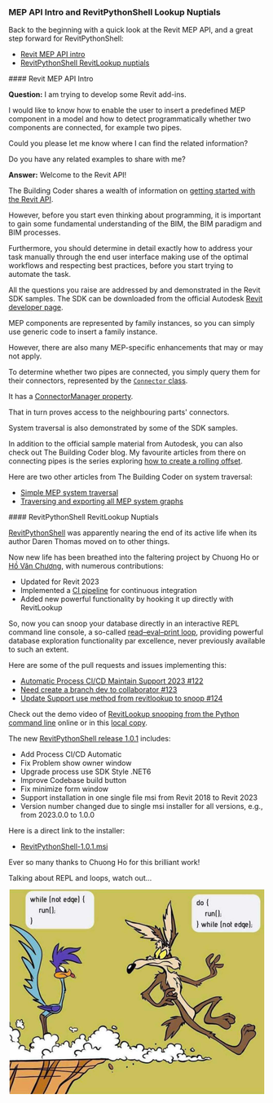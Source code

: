 <head>
<meta http-equiv="Content-Type" content="text/html; charset=utf-8">
<link rel="stylesheet" type="text/css" href="bc.css">
<script src="https://cdn.rawgit.com/google/code-prettify/master/loader/run_prettify.js" type="text/javascript"></script>
</head>

<!---

- getting started with the Revit API for MEP
  [Q] Now we are trying to develop some Revit add-ins.  I would like to know how to allow the user to insert a predefined MEP component in a model and how to detect if two components, for example two pipes, are connected in the codes.  Could you please let me know where I can find the related information?  Do you have any related examples to share with me?  Thanks!
  [A] Welcome to the Revit API!
  The Building Coder shares a wealth of information on getting started with the Revit API:
  https://thebuildingcoder.typepad.com/blog/about-the-author.html#2
  However, before you start even thinking about programming, it is important to gain some fundamental understanding of the BIM, the BIM paradigm and BIM processes.
  Furthermore, you should determine in detail exactly how to address your task manually through the end user interface making use of the optimal workflows and respecting best practices, before you start trying to automate the task.
  All the questions you raise are adressed by and demonstrated in the Revit SDK samples. The SDK can be downloaded from the official Autodesk Revit developer page:
  https://www.autodesk.com/developer-network/platform-technologies/revit
  MEP components are represented by family instances, so you can simply use generic code to insert a family instance.
  However, there are also many MEP-specific enhancements that may or may not apply.
  To determine whether two pipes are connected, you simply query them for their connectors, represented by the Connector class:
  https://www.revitapidocs.com/2022/11e07082-b3f2-26a1-de79-16535f44716c.htm
  It has a ConnectorManager property:
  https://www.revitapidocs.com/2022/61339b71-5d90-c53d-bec4-2209bab97787.htm
  That in turn proves access to the neighbouring parts' connectors.
  System traversal is also demonstrated by some of the SDK samples.
  In addition to the official sample material from Autodesk, you can also check out Building Coder blog.
  Here is my favourite series of articles from there on connecting pipes:
  http://thebuildingcoder.typepad.com/blog/2014/01/final-rolling-offset-using-pipecreate.html
  Here are some relevant articles from there on system traversal:
  Simple MEP System Traversal -- http://thebuildingcoder.typepad.com/blog/2013/02/simple-mep-system-traversal.html
  Traversing and Exporting all MEP System Graphs -- http://thebuildingcoder.typepad.com/blog/2016/06/traversing-and-exporting-all-mep-system-graphs.html

- connect RevitLookup with RevitPythonShell
  Chuong Ho breathed new life into the faltering RevitPythonShell,
  updating it for Revit 2023, integrated a CI pipeline, and adding new powerful functionality by hooking it up directly with RevitLookup
  so, now you can snoop your database in an interactive REPL commandline console
  database explorastion power par excellence, never previously available to such an extent
  
  Automatic Process CI/CD Maintain Support 2023 #122
  https://github.com/architecture-building-systems/revitpythonshell/pull/122
  
  Need create a branch dev to collaborator #123
  https://github.com/architecture-building-systems/revitpythonshell/issues/123

  Update Support use method from revitlookup to snoop #124
  https://github.com/architecture-building-systems/revitpythonshell/pull/124
  
  demo video
  https://user-images.githubusercontent.com/31106432/176649030-d07dc40e-8662-47af-8a0b-528128c45384.gif

- do_while_joke.jpg

twitter:

Getting started with the Revit MEP API, and going forward with RevitPythonShell joiining forces with RevitLookup in the #RevitAPI @AutodeskForge @AutodeskRevit #bim #DynamoBim #ForgeDevCon https://autode.sk/rps_snoop

Back to the beginning with a quick look at the Revit MEP API, and a great step forward for RevitPythonShell
&ndash; Revit MEP API intro
&ndash; RevitPythonShell RevitLookup nuptials...

linkedin:

Getting started with the Revit MEP API, and going forward with RevitPythonShell joining forces with RevitLookup in the #RevitAPI 

https://autode.sk/rps_snoop

- Revit MEP API intro
- RevitPythonShell RevitLookup nuptials...

#bim #DynamoBim #ForgeDevCon #Revit #API #IFC #SDK #AI #VisualStudio #Autodesk #AEC #adsk

the [Revit API discussion forum](http://forums.autodesk.com/t5/revit-api-forum/bd-p/160) thread

<center>
<img src="img/" alt="" title="" width="600" height=""/>
<p style="font-size: 80%; font-style:italic"></p>
</center>

-->

### MEP API Intro and RevitPythonShell Lookup Nuptials

Back to the beginning with a quick look at the Revit MEP API, and a great step forward for RevitPythonShell:

- [Revit MEP API intro](#2)
- [RevitPythonShell RevitLookup nuptials](#3)

####<a name="2"></a> Revit MEP API Intro

**Question:** I am trying to develop some Revit add-ins.

I would like to know how to enable the user to insert a predefined MEP component in a model and how to detect programmatically whether two components are connected, for example two pipes.

Could you please let me know where I can find the related information?

Do you have any related examples to share with me?  

**Answer:** Welcome to the Revit API!

The Building Coder shares a wealth of information
on [getting started with the Revit API](https://thebuildingcoder.typepad.com/blog/about-the-author.html#2).

However, before you start even thinking about programming, it is important to gain some fundamental understanding of the BIM, the BIM paradigm and BIM processes.

Furthermore, you should determine in detail exactly how to address your task manually through the end user interface making use of the optimal workflows and respecting best practices, before you start trying to automate the task.

All the questions you raise are addressed by and demonstrated in the Revit SDK samples.
The SDK can be downloaded from
the official Autodesk [Revit developer page](https://www.autodesk.com/developer-network/platform-technologies/revit).

MEP components are represented by family instances, so you can simply use generic code to insert a family instance.

However, there are also many MEP-specific enhancements that may or may not apply.

To determine whether two pipes are connected, you simply query them for their connectors, represented by
the [`Connector` class](https://www.revitapidocs.com/2022/11e07082-b3f2-26a1-de79-16535f44716c.htm).

It has
a [ConnectorManager property](https://www.revitapidocs.com/2022/61339b71-5d90-c53d-bec4-2209bab97787.htm).

That in turn proves access to the neighbouring parts' connectors.

System traversal is also demonstrated by some of the SDK samples.

In addition to the official sample material from Autodesk, you can also check out The Building Coder blog.
My favourite articles from there on connecting pipes is
the series exploring [how to create a rolling offset](http://thebuildingcoder.typepad.com/blog/2014/01/final-rolling-offset-using-pipecreate.html).

Here are two other articles from The Building Coder on system traversal:

- [Simple MEP system traversal](http://thebuildingcoder.typepad.com/blog/2013/02/simple-mep-system-traversal.html)
- [Traversing and exporting all MEP system graphs](http://thebuildingcoder.typepad.com/blog/2016/06/traversing-and-exporting-all-mep-system-graphs.html)

####<a name="3"></a> RevitPythonShell RevitLookup Nuptials

[RevitPythonShell](https://github.com/architecture-building-systems/revitpythonshell) was
apparently nearing the end of its active life when its author Daren Thomas moved on to other things.

Now new life has been breathed into the faltering project by
Chuong Ho or [Hồ Văn Chương](https://chuongmep.com), with numerous contributions:

- Updated for Revit 2023
- Implemented a [CI pipeline](https://en.wikipedia.org/wiki/Continuous_integration) for continuous integration
- Added new powerful functionality by hooking it up directly with RevitLookup

So, now you can snoop your database directly in an interactive REPL command line console,
a so-called [read–eval–print loop](https://en.wikipedia.org/wiki/Read%E2%80%93eval%E2%80%93print_loop),
providing powerful database exploration functionality par excellence, never previously available to such an extent.

Here are some of the pull requests and issues implementing this:

- [Automatic Process CI/CD Maintain Support 2023 #122](https://github.com/architecture-building-systems/revitpythonshell/pull/122)
- [Need create a branch dev to collaborator #123](https://github.com/architecture-building-systems/revitpythonshell/issues/123)
- [Update Support use method from revitlookup to snoop #124](https://github.com/architecture-building-systems/revitpythonshell/pull/124)

Check out the demo video
of [RevitLookup snooping from the Python command line](https://user-images.githubusercontent.com/31106432/176649030-d07dc40e-8662-47af-8a0b-528128c45384.gif) online
or in this [local copy](img/rps_lookup_snoop.gif).

The new [RevitPythonShell release 1.0.1](https://github.com/architecture-building-systems/revitpythonshell/releases/tag/1.0.1) includes:

- Add Process CI/CD Automatic
- Fix Problem show owner window
- Upgrade process use SDK Style .NET6
- Improve Codebase build button
- Fix minimize form window
- Support installation in one single file msi from Revit 2018 to Revit 2023
- Version number changed due to single msi installer for all versions, e.g., from 2023.0.0 to 1.0.0

Here is a direct link to the installer:

- [RevitPythonShell-1.0.1.msi](https://github.com/architecture-building-systems/revitpythonshell/releases/download/1.0.1/RevitPythonShell-1.0.1.msi)

Ever so many thanks to Chuong Ho for this brilliant work!

Talking about REPL and loops, watch out...

<center>
<img src="img/do_while_joke.jpg" alt="While versus do-while" title="While versus do-while" width="500"/> <!-- 1000 -->
</center>

